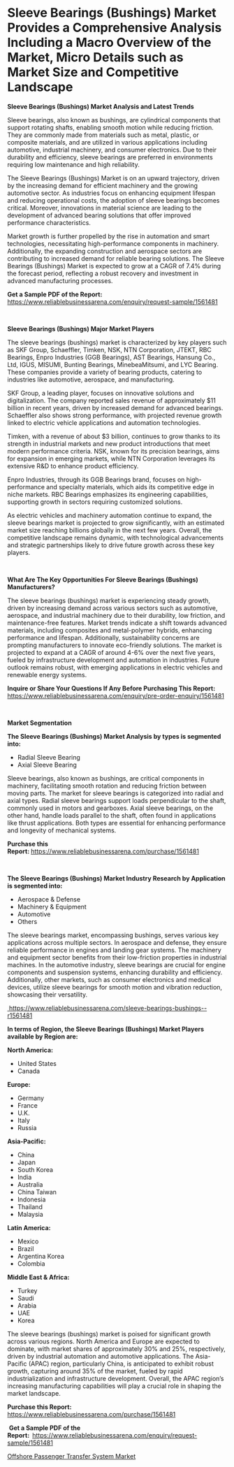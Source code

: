 <p><h1>Sleeve Bearings (Bushings) Market Provides a Comprehensive Analysis Including a Macro Overview of the Market, Micro Details such as Market Size and Competitive Landscape</h1></p><p><strong>Sleeve Bearings (Bushings) Market Analysis and Latest Trends</strong></p>
<p><p>Sleeve bearings, also known as bushings, are cylindrical components that support rotating shafts, enabling smooth motion while reducing friction. They are commonly made from materials such as metal, plastic, or composite materials, and are utilized in various applications including automotive, industrial machinery, and consumer electronics. Due to their durability and efficiency, sleeve bearings are preferred in environments requiring low maintenance and high reliability.</p><p>The Sleeve Bearings (Bushings) Market is on an upward trajectory, driven by the increasing demand for efficient machinery and the growing automotive sector. As industries focus on enhancing equipment lifespan and reducing operational costs, the adoption of sleeve bearings becomes critical. Moreover, innovations in material science are leading to the development of advanced bearing solutions that offer improved performance characteristics.</p><p>Market growth is further propelled by the rise in automation and smart technologies, necessitating high-performance components in machinery. Additionally, the expanding construction and aerospace sectors are contributing to increased demand for reliable bearing solutions. The Sleeve Bearings (Bushings) Market is expected to grow at a CAGR of 7.4% during the forecast period, reflecting a robust recovery and investment in advanced manufacturing processes.</p></p>
<p><strong>Get a Sample PDF of the Report:&nbsp;</strong> <a href="https://www.reliablebusinessarena.com/enquiry/request-sample/1561481?utm_campaign=3118&utm_medium=2&utm_source=Github&utm_content=ia&utm_term=11042025&utm_id=sleeve-bearings-bushings">https://www.reliablebusinessarena.com/enquiry/request-sample/1561481</a></p>
<p>&nbsp;</p>
<p><strong>Sleeve Bearings (Bushings) Major Market Players</strong></p>
<p><p>The sleeve bearings (bushings) market is characterized by key players such as SKF Group, Schaeffler, Timken, NSK, NTN Corporation, JTEKT, RBC Bearings, Enpro Industries (GGB Bearings), AST Bearings, Hansung Co., Ltd, IGUS, MISUMI, Bunting Bearings, MinebeaMitsumi, and LYC Bearing. These companies provide a variety of bearing products, catering to industries like automotive, aerospace, and manufacturing.</p><p>SKF Group, a leading player, focuses on innovative solutions and digitalization. The company reported sales revenue of approximately $11 billion in recent years, driven by increased demand for advanced bearings. Schaeffler also shows strong performance, with projected revenue growth linked to electric vehicle applications and automation technologies.</p><p>Timken, with a revenue of about $3 billion, continues to grow thanks to its strength in industrial markets and new product introductions that meet modern performance criteria. NSK, known for its precision bearings, aims for expansion in emerging markets, while NTN Corporation leverages its extensive R&D to enhance product efficiency.</p><p>Enpro Industries, through its GGB Bearings brand, focuses on high-performance and specialty materials, which aids its competitive edge in niche markets. RBC Bearings emphasizes its engineering capabilities, supporting growth in sectors requiring customized solutions.</p><p>As electric vehicles and machinery automation continue to expand, the sleeve bearings market is projected to grow significantly, with an estimated market size reaching billions globally in the next few years. Overall, the competitive landscape remains dynamic, with technological advancements and strategic partnerships likely to drive future growth across these key players.</p></p>
<p>&nbsp;</p>
<p><strong>What Are The Key Opportunities For Sleeve Bearings (Bushings) Manufacturers?</strong></p>
<p><p>The sleeve bearings (bushings) market is experiencing steady growth, driven by increasing demand across various sectors such as automotive, aerospace, and industrial machinery due to their durability, low friction, and maintenance-free features. Market trends indicate a shift towards advanced materials, including composites and metal-polymer hybrids, enhancing performance and lifespan. Additionally, sustainability concerns are prompting manufacturers to innovate eco-friendly solutions. The market is projected to expand at a CAGR of around 4-6% over the next five years, fueled by infrastructure development and automation in industries. Future outlook remains robust, with emerging applications in electric vehicles and renewable energy systems.</p></p>
<p><strong>Inquire or Share Your Questions If Any Before Purchasing This Report:</strong> <a href="https://www.reliablebusinessarena.com/enquiry/pre-order-enquiry/1561481?utm_campaign=3118&utm_medium=2&utm_source=Github&utm_content=ia&utm_term=11042025&utm_id=sleeve-bearings-bushings">https://www.reliablebusinessarena.com/enquiry/pre-order-enquiry/1561481</a></p>
<p>&nbsp;</p>
<p><strong>Market Segmentation</strong></p>
<p><strong>The Sleeve Bearings (Bushings) Market Analysis by types is segmented into:</strong></p>
<p><ul><li>Radial Sleeve Bearing</li><li>Axial Sleeve Bearing</li></ul></p>
<p><p>Sleeve bearings, also known as bushings, are critical components in machinery, facilitating smooth rotation and reducing friction between moving parts. The market for sleeve bearings is categorized into radial and axial types. Radial sleeve bearings support loads perpendicular to the shaft, commonly used in motors and gearboxes. Axial sleeve bearings, on the other hand, handle loads parallel to the shaft, often found in applications like thrust applications. Both types are essential for enhancing performance and longevity of mechanical systems.</p></p>
<p><strong>Purchase this Report:&nbsp;</strong><a href="https://www.reliablebusinessarena.com/purchase/1561481?utm_campaign=3118&utm_medium=2&utm_source=Github&utm_content=ia&utm_term=11042025&utm_id=sleeve-bearings-bushings">https://www.reliablebusinessarena.com/purchase/1561481</a></p>
<p>&nbsp;</p>
<p><strong>The Sleeve Bearings (Bushings) Market Industry Research by Application is segmented into:</strong></p>
<p><ul><li>Aerospace & Defense</li><li>Machinery & Equipment</li><li>Automotive</li><li>Others</li></ul></p>
<p><p>The sleeve bearings market, encompassing bushings, serves various key applications across multiple sectors. In aerospace and defense, they ensure reliable performance in engines and landing gear systems. The machinery and equipment sector benefits from their low-friction properties in industrial machines. In the automotive industry, sleeve bearings are crucial for engine components and suspension systems, enhancing durability and efficiency. Additionally, other markets, such as consumer electronics and medical devices, utilize sleeve bearings for smooth motion and vibration reduction, showcasing their versatility.</p></p>
<p><a href="https://www.reliablebusinessarena.com/sleeve-bearings-bushings--r1561481?utm_campaign=3118&utm_medium=2&utm_source=Github&utm_content=ia&utm_term=11042025&utm_id=sleeve-bearings-bushings">&nbsp;https://www.reliablebusinessarena.com/sleeve-bearings-bushings--r1561481</a></p>
<p><strong>In terms of Region, the Sleeve Bearings (Bushings) Market Players available by Region are:</strong></p>
<p>
    <p> <strong> North America: </strong>
        <ul>
            <li>United States</li>
            <li>Canada</li>
        </ul>
        </p> 
    <p> <strong> Europe: </strong>
        <ul>
            <li>Germany</li>
            <li>France</li>
            <li>U.K.</li>
            <li>Italy</li>
            <li>Russia</li>
        </ul>
        </p> 
    <p> <strong> Asia-Pacific: </strong>
        <ul>
            <li>China</li>
            <li>Japan</li>
            <li>South Korea</li>
            <li>India</li>
            <li>Australia</li>
            <li>China Taiwan</li>
            <li>Indonesia</li>
            <li>Thailand</li>
            <li>Malaysia</li>
        </ul>
        </p> 
    <p> <strong> Latin America: </strong>
        <ul>
            <li>Mexico</li>
            <li>Brazil</li>
            <li>Argentina Korea</li>
            <li>Colombia</li>
        </ul>
        </p> 
    <p> <strong> Middle East & Africa: </strong>
        <ul>
            <li>Turkey</li>
            <li>Saudi</li>
            <li>Arabia</li>
            <li>UAE</li>
            <li>Korea</li>
        </ul>
    </p>
    </p>
<p><p>The sleeve bearings (bushings) market is poised for significant growth across various regions. North America and Europe are expected to dominate, with market shares of approximately 30% and 25%, respectively, driven by industrial automation and automotive applications. The Asia-Pacific (APAC) region, particularly China, is anticipated to exhibit robust growth, capturing around 35% of the market, fueled by rapid industrialization and infrastructure development. Overall, the APAC region’s increasing manufacturing capabilities will play a crucial role in shaping the market landscape.</p></p>
<p><strong>Purchase this Report: </strong><a href="https://www.reliablebusinessarena.com/purchase/1561481?utm_campaign=3118&utm_medium=2&utm_source=Github&utm_content=ia&utm_term=11042025&utm_id=sleeve-bearings-bushings">https://www.reliablebusinessarena.com/purchase/1561481</a></p>
<p>&nbsp;<strong>Get a Sample PDF of the Report:&nbsp;&nbsp;</strong><a href="https://www.reliablebusinessarena.com/enquiry/request-sample/1561481?utm_campaign=3118&utm_medium=2&utm_source=Github&utm_content=ia&utm_term=11042025&utm_id=sleeve-bearings-bushings">https://www.reliablebusinessarena.com/enquiry/request-sample/1561481</a></p>
<p><strong></strong></p>
<p><p><a href="https://github.com/larotnanonhx/Market-Research-Report-List-1/blob/main/offshore-passenger-transfer-system-market.md?utm_campaign=3118&utm_medium=2&utm_source=Github&utm_content=ia&utm_term=11042025&utm_id=sleeve-bearings-bushings">Offshore Passenger Transfer System Market</a></p></p>